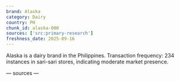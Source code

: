 ```yaml
---
brand: Alaska
category: Dairy
country: PH
chunk_id: alaska-000
sources: ['src:primary-research']
freshness_date: 2025-09-16
---
```


Alaska is a dairy brand in the Philippines. Transaction frequency: 234 instances in sari-sari stores, indicating moderate market presence.

— sources —
